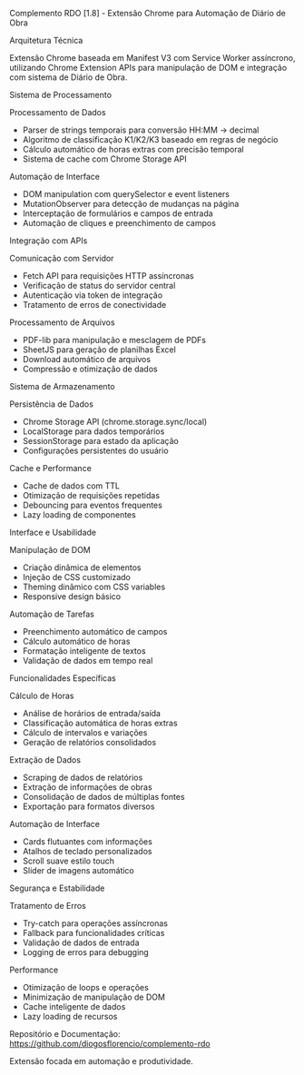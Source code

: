 
 Complemento RDO [1.8] - Extensão Chrome para Automação de Diário de Obra

 Arquitetura Técnica

Extensão Chrome baseada em Manifest V3 com Service Worker assíncrono, utilizando Chrome Extension APIs para manipulação de DOM e integração com sistema de Diário de Obra.

 Sistema de Processamento

 Processamento de Dados
- Parser de strings temporais para conversão HH:MM → decimal
- Algoritmo de classificação K1/K2/K3 baseado em regras de negócio
- Cálculo automático de horas extras com precisão temporal
- Sistema de cache com Chrome Storage API

 Automação de Interface
- DOM manipulation com querySelector e event listeners
- MutationObserver para detecção de mudanças na página
- Interceptação de formulários e campos de entrada
- Automação de cliques e preenchimento de campos

 Integração com APIs

 Comunicação com Servidor
- Fetch API para requisições HTTP assíncronas
- Verificação de status do servidor central
- Autenticação via token de integração
- Tratamento de erros de conectividade

 Processamento de Arquivos
- PDF-lib para manipulação e mesclagem de PDFs
- SheetJS para geração de planilhas Excel
- Download automático de arquivos
- Compressão e otimização de dados

 Sistema de Armazenamento

 Persistência de Dados
- Chrome Storage API (chrome.storage.sync/local)
- LocalStorage para dados temporários
- SessionStorage para estado da aplicação
- Configurações persistentes do usuário

 Cache e Performance
- Cache de dados com TTL
- Otimização de requisições repetidas
- Debouncing para eventos frequentes
- Lazy loading de componentes

 Interface e Usabilidade

 Manipulação de DOM
- Criação dinâmica de elementos
- Injeção de CSS customizado
- Theming dinâmico com CSS variables
- Responsive design básico

 Automação de Tarefas
- Preenchimento automático de campos
- Cálculo automático de horas
- Formatação inteligente de textos
- Validação de dados em tempo real

 Funcionalidades Específicas

 Cálculo de Horas
- Análise de horários de entrada/saída
- Classificação automática de horas extras
- Cálculo de intervalos e variações
- Geração de relatórios consolidados

 Extração de Dados
- Scraping de dados de relatórios
- Extração de informações de obras
- Consolidação de dados de múltiplas fontes
- Exportação para formatos diversos

 Automação de Interface
- Cards flutuantes com informações
- Atalhos de teclado personalizados
- Scroll suave estilo touch
- Slider de imagens automático

 Segurança e Estabilidade

 Tratamento de Erros
- Try-catch para operações assíncronas
- Fallback para funcionalidades críticas
- Validação de dados de entrada
- Logging de erros para debugging

 Performance
- Otimização de loops e operações
- Minimização de manipulação de DOM
- Cache inteligente de dados
- Lazy loading de recursos


Repositório e Documentação:
https://github.com/diogosflorencio/complemento-rdo

Extensão focada em automação e produtividade.
